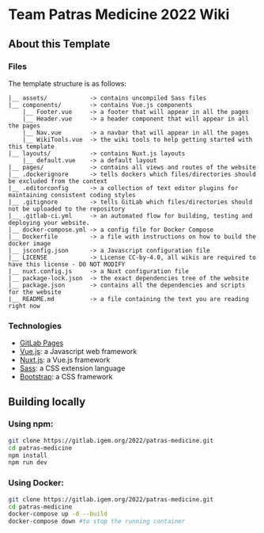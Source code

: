 # Team Patras Medicine 2022 Wiki

## About this Template

### Files
The template structure is as follows:

    |__ assets/            -> contains uncompiled Sass files
    |__ components/        -> contains Vue.js components
        |__ Footer.vue     -> a footer that will appear in all the pages
        |__ Header.vue     -> a header component that will appear in all the pages 
        |__ Nav.vue        -> a navbar that will appear in all the pages
        |__ WikiTools.vue  -> the wiki tools to help getting started with this template
    |__ layouts/           -> contains Nuxt.js layouts
        |__ default.vue    -> a default layout 
    |__ pages/             -> contains all views and routes of the website
    |__ .dockerignore      -> tells dockers which files/directories should be excluded from the context
    |__ .editorconfig      -> a collection of text editor plugins for maintaining consistent coding styles
    |__ .gitignore         -> tells GitLab which files/directories should not be uploaded to the repository
    |__ .gitlab-ci.yml     -> an automated flow for building, testing and deploying your website.
    |__ docker-compose.yml -> a config file for Docker Compose
    |__ Dockerfile         -> a file with instructions on how to build the docker image
    |__ jsconfig.json      -> a Javascript configuration file
    |__ LICENSE            -> License CC-by-4.0, all wikis are required to have this license - DO NOT MODIFY
    |__ nuxt.config.js     -> a Nuxt configuration file
    |__ package-lock.json  -> the exact dependencies tree of the website
    |__ package.json       -> contains all the dependencies and scripts for the website
    |__ README.md          -> a file containing the text you are reading right now
    
### Technologies
  * [GitLab Pages](https://docs.gitlab.com/ee/user/project/pages/)
  * [Vue.js](https://vuejs.org/): a Javascript web framework
  * [Nuxt.js](https://nuxtjs.org/): a Vue.js framework
  * [Sass](https://sass-lang.com/): a CSS extension language
  * [Bootstrap](https://getbootstrap.com/): a CSS framework

## Building locally

### Using npm:
``` bash
git clone https://gitlab.igem.org/2022/patras-medicine.git
cd patras-medicine
npm install
npm run dev
```

### Using Docker:
``` bash
git clone https://gitlab.igem.org/2022/patras-medicine.git
cd patras-medicine
docker-compose up -d --build
docker-compose down #to stop the running container
```